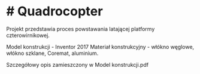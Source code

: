 <h1><b><big># Quadrocopter</big></b></h1>
Projekt przedstawia proces powstawania latającej platformy czterowirnikowej.

Model konstrukcji - Inventor 2017
Materiał konstrukcyjny - włókno węglowe, włókno szklane, Coremat, aluminium.

Szczegółowy opis zamieszczony w Model konstrukcji.pdf
